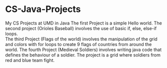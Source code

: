 # CS-Java-Projects
My CS Projects at UMD in Java
The first Project is a simple Hello world. 
The second project (Orioles Baseball) involves the use of basic if, else, else-if loops.  
The third Project (Flags of the world) involves the manipulation of the grid and colors with for loops to create 9 flags of countries from around the world. 
The fourth Project (Medieval Soldiers) involves writing java code that defines the behaviour of a soldier. The project is a grid where soldiers from red and blue team fight. 
